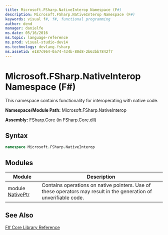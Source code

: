 ```yaml
---
title: Microsoft.FSharp.NativeInterop Namespace (F#)
description: Microsoft.FSharp.NativeInterop Namespace (F#)
keywords: visual f#, f#, functional programming
author: dend
manager: danielfe
ms.date: 05/16/2016
ms.topic: language-reference
ms.prod: visual-studio-dev14
ms.technology: devlang-fsharp
ms.assetid: e187c964-0a74-434b-80d8-2b63bb7842f7
---
```


# Microsoft.FSharp.NativeInterop Namespace (F#)

This namespace contains functionality for interoperating with native code.

**Namespace/Module Path:** Microsoft.FSharp.NativeInterop

**Assembly:** FSharp.Core (in FSharp.Core.dll)


## Syntax

```fsharp
namespace Microsoft.FSharp.NativeInterop
```

## Modules

|Module|Description|
|------|-----------|
|module [NativePtr](https://msdn.microsoft.com/library/8d26f532-a190-4139-9722-c44f920c5e11)|Contains operations on native pointers. Use of these operators may result in the generation of unverifiable code.|

## See Also
[F&#35; Core Library Reference](FSharp-Core-Library-Reference.md)
